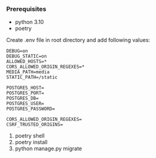 ### Prerequisites
- python 3.10
- poetry

Create .env file in root directory and add following values:
```dotenv
DEBUG=on
DEBUG_STATIC=on
ALLOWED_HOSTS=*
CORS_ALLOWED_ORIGIN_REGEXES=*
MEDIA_PATH=media
STATIC_PATH=/static

POSTGRES_HOST=
POSTGRES_PORT=
POSTGRES_DB=
POSTGRES_USER=
POSTGRES_PASSWORD=

CORS_ALLOWED_ORIGIN_REGEXES=
CSRF_TRUSTED_ORIGINS=
```

1. poetry shell
2. poetry install
3. python manage.py migrate